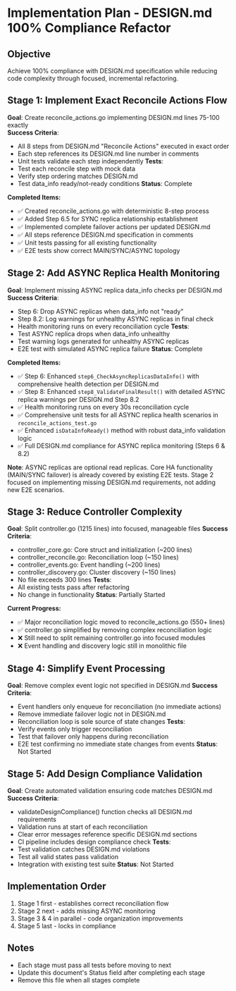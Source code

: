 # Implementation Plan - DESIGN.md 100% Compliance Refactor

## Objective
Achieve 100% compliance with DESIGN.md specification while reducing code complexity through focused, incremental refactoring.

## Stage 1: Implement Exact Reconcile Actions Flow
**Goal**: Create reconcile_actions.go implementing DESIGN.md lines 75-100 exactly  
**Success Criteria**: 
- All 8 steps from DESIGN.md "Reconcile Actions" executed in exact order
- Each step references its DESIGN.md line number in comments
- Unit tests validate each step independently
**Tests**: 
- Test each reconcile step with mock data
- Verify step ordering matches DESIGN.md
- Test data_info ready/not-ready conditions
**Status**: Complete

**Completed Items:**
- ✅ Created reconcile_actions.go with deterministic 8-step process
- ✅ Added Step 6.5 for SYNC replica relationship establishment
- ✅ Implemented complete failover actions per updated DESIGN.md
- ✅ All steps reference DESIGN.md specification in comments
- ✅ Unit tests passing for all existing functionality
- ✅ E2E tests show correct MAIN/SYNC/ASYNC topology

## Stage 2: Add ASYNC Replica Health Monitoring  
**Goal**: Implement missing ASYNC replica data_info checks per DESIGN.md
**Success Criteria**:
- Step 6: Drop ASYNC replicas when data_info not "ready"
- Step 8.2: Log warnings for unhealthy ASYNC replicas in final check
- Health monitoring runs on every reconciliation cycle
**Tests**:
- Test ASYNC replica drops when data_info unhealthy
- Test warning logs generated for unhealthy ASYNC replicas
- E2E test with simulated ASYNC replica failure
**Status**: Complete

**Completed Items:**
- ✅ Step 6: Enhanced `step6_CheckAsyncReplicasDataInfo()` with comprehensive health detection per DESIGN.md
- ✅ Step 8: Enhanced `step8_ValidateFinalResult()` with detailed ASYNC replica warnings per DESIGN.md Step 8.2
- ✅ Health monitoring runs on every 30s reconciliation cycle
- ✅ Comprehensive unit tests for all ASYNC replica health scenarios in `reconcile_actions_test.go`
- ✅ Enhanced `isDataInfoReady()` method with robust data_info validation logic
- ✅ Full DESIGN.md compliance for ASYNC replica monitoring (Steps 6 & 8.2)

**Note**: ASYNC replicas are optional read replicas. Core HA functionality (MAIN/SYNC failover) is already covered by existing E2E tests. Stage 2 focused on implementing missing DESIGN.md requirements, not adding new E2E scenarios.

## Stage 3: Reduce Controller Complexity
**Goal**: Split controller.go (1215 lines) into focused, manageable files
**Success Criteria**:
- controller_core.go: Core struct and initialization (~200 lines)
- controller_reconcile.go: Reconciliation loop (~150 lines)  
- controller_events.go: Event handling (~200 lines)
- controller_discovery.go: Cluster discovery (~150 lines)
- No file exceeds 300 lines
**Tests**:
- All existing tests pass after refactoring
- No change in functionality
**Status**: Partially Started

**Current Progress:**
- ✅ Major reconciliation logic moved to reconcile_actions.go (550+ lines)
- ✅ controller.go simplified by removing complex reconciliation logic
- ❌ Still need to split remaining controller.go into focused modules
- ❌ Event handling and discovery logic still in monolithic file

## Stage 4: Simplify Event Processing
**Goal**: Remove complex event logic not specified in DESIGN.md
**Success Criteria**:
- Event handlers only enqueue for reconciliation (no immediate actions)
- Remove immediate failover logic not in DESIGN.md
- Reconciliation loop is sole source of state changes
**Tests**:
- Verify events only trigger reconciliation
- Test that failover only happens during reconciliation
- E2E test confirming no immediate state changes from events
**Status**: Not Started

## Stage 5: Add Design Compliance Validation
**Goal**: Create automated validation ensuring code matches DESIGN.md
**Success Criteria**:
- validateDesignCompliance() function checks all DESIGN.md requirements
- Validation runs at start of each reconciliation
- Clear error messages reference specific DESIGN.md sections
- CI pipeline includes design compliance check
**Tests**:
- Test validation catches DESIGN.md violations
- Test all valid states pass validation
- Integration with existing test suite
**Status**: Not Started

## Implementation Order
1. Stage 1 first - establishes correct reconciliation flow
2. Stage 2 next - adds missing ASYNC monitoring 
3. Stage 3 & 4 in parallel - code organization improvements
4. Stage 5 last - locks in compliance

## Notes
- Each stage must pass all tests before moving to next
- Update this document's Status field after completing each stage
- Remove this file when all stages complete